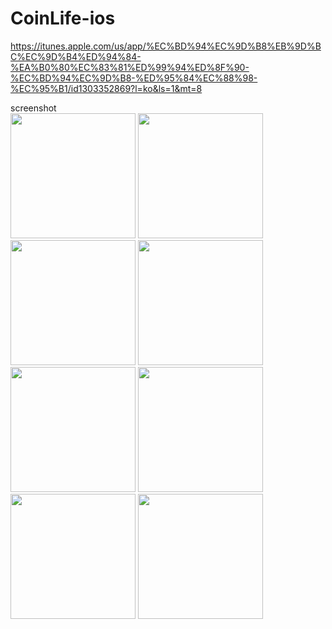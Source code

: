 # CoinLife-ios

https://itunes.apple.com/us/app/%EC%BD%94%EC%9D%B8%EB%9D%BC%EC%9D%B4%ED%94%84-%EA%B0%80%EC%83%81%ED%99%94%ED%8F%90-%EC%BD%94%EC%9D%B8-%ED%95%84%EC%88%98-%EC%95%B1/id1303352869?l=ko&ls=1&mt=8

screenshot
<br>
<img src='https://github.com/iveinvalue/CoinLife-ios/blob/master/resource/se/1.jpg' width='200px'/>
<img src='https://github.com/iveinvalue/CoinLife-ios/blob/master/resource/se/2.jpg' width='200px'/>
<img src='https://github.com/iveinvalue/CoinLife-ios/blob/master/resource/se/3.jpg' width='200px'/>
<img src='https://github.com/iveinvalue/CoinLife-ios/blob/master/resource/se/4.jpg' width='200px'/>
<br>
<img src='https://github.com/iveinvalue/CoinLife-ios/blob/master/resource/x/1.jpg' width='200px'/>
<img src='https://github.com/iveinvalue/CoinLife-ios/blob/master/resource/x/2.jpg' width='200px'/>
<img src='https://github.com/iveinvalue/CoinLife-ios/blob/master/resource/x/3.jpg' width='200px'/>
<img src='https://github.com/iveinvalue/CoinLife-ios/blob/master/resource/x/4.jpg' width='200px'/>
